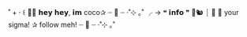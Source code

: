˚ + ‧ ꒰ 🧸🐾
  𝗵𝗲𝘆 𝗵𝗲𝘆, 𝗶𝗺 coco✰ 
┈  🤍 ┈ ‧˚⊹ ｡˚
╭ →  ❝ 𝗶𝗻𝗳𝗼 ❞ 🌰🐿️
┊ 🍮 🦴 your sigma!
✰  follow meh!
      ┈  🧺 ┈ ‧˚⊹ ｡˚
<!---
cocozsigma/cocozsigma is a ✨ special ✨ repository because its `README.md` (this file) appears on your GitHub profile.
You can click the Preview link to take a look at your changes.
--->
